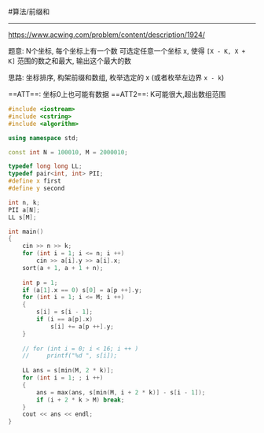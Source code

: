 #算法/前缀和


---
https://www.acwing.com/problem/content/description/1924/


题意:
	N个坐标, 每个坐标上有一个数
	可选定任意一个坐标 x, 使得 `[X - K, X + K]` 范围的数之和最大, 输出这个最大的数


思路:
	坐标排序, 构架前缀和数组, 枚举选定的 x (或者枚举左边界 `x - k`)


==ATT==: 坐标0上也可能有数据
==ATT2==: K可能很大,超出数组范围

```cpp
#include <iostream>
#include <cstring>
#include <algorithm>

using namespace std;

const int N = 100010, M = 2000010;

typedef long long LL;
typedef pair<int, int> PII;
#define x first
#define y second

int n, k;
PII a[N];
LL s[M];

int main()
{
    cin >> n >> k;
    for (int i = 1; i <= n; i ++)
        cin >> a[i].y >> a[i].x;
    sort(a + 1, a + 1 + n);
    
    int p = 1;
    if (a[1].x == 0) s[0] = a[p ++].y;
    for (int i = 1; i <= M; i ++)
    {
        s[i] = s[i - 1];
        if (i == a[p].x)
            s[i] += a[p ++].y;
    }
    
    // for (int i = 0; i < 16; i ++ )
    //     printf("%d ", s[i]);
    
    LL ans = s[min(M, 2 * k)];
    for (int i = 1; ; i ++)
    {
        ans = max(ans, s[min(M, i + 2 * k)] - s[i - 1]);
        if (i + 2 * k > M) break;
    }
    cout << ans << endl;
}
```
